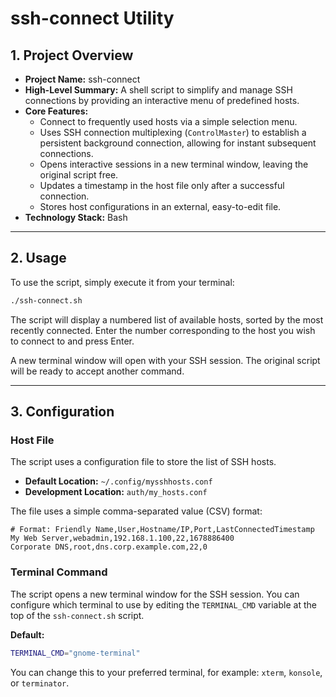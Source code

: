 # ssh-connect Utility

## 1. Project Overview

*   **Project Name:** ssh-connect
*   **High-Level Summary:** A shell script to simplify and manage SSH connections by providing an interactive menu of predefined hosts.
*   **Core Features:**
    *   Connect to frequently used hosts via a simple selection menu.
    *   Uses SSH connection multiplexing (`ControlMaster`) to establish a persistent background connection, allowing for instant subsequent connections.
    *   Opens interactive sessions in a new terminal window, leaving the original script free.
    *   Updates a timestamp in the host file only after a successful connection.
    *   Stores host configurations in an external, easy-to-edit file.
*   **Technology Stack:** Bash

---

## 2. Usage

To use the script, simply execute it from your terminal:

```bash
./ssh-connect.sh
```

The script will display a numbered list of available hosts, sorted by the most recently connected. Enter the number corresponding to the host you wish to connect to and press Enter.

A new terminal window will open with your SSH session. The original script will be ready to accept another command.

---

## 3. Configuration

### Host File

The script uses a configuration file to store the list of SSH hosts.

*   **Default Location:** `~/.config/mysshhosts.conf`
*   **Development Location:** `auth/my_hosts.conf`

The file uses a simple comma-separated value (CSV) format:

```
# Format: Friendly Name,User,Hostname/IP,Port,LastConnectedTimestamp
My Web Server,webadmin,192.168.1.100,22,1678886400
Corporate DNS,root,dns.corp.example.com,22,0
```

### Terminal Command

The script opens a new terminal window for the SSH session. You can configure which terminal to use by editing the `TERMINAL_CMD` variable at the top of the `ssh-connect.sh` script.

**Default:**
```bash
TERMINAL_CMD="gnome-terminal"
```

You can change this to your preferred terminal, for example: `xterm`, `konsole`, or `terminator`.